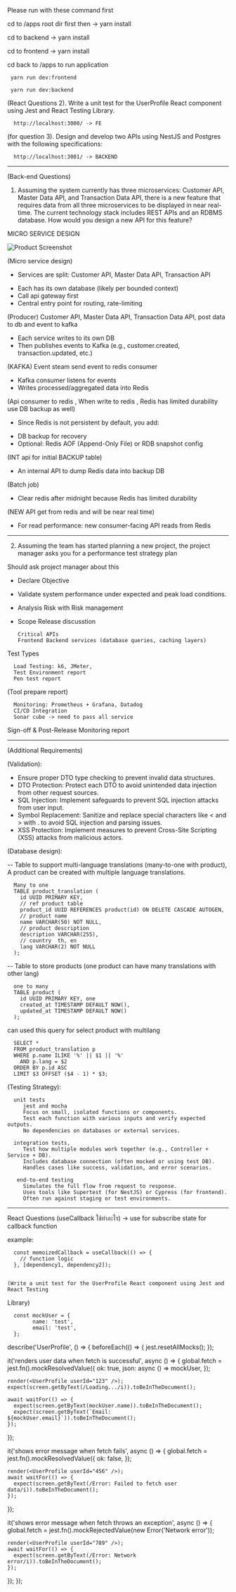 Please run with these command first

   cd to /apps root dir first  then -> yarn install   
   
   cd to backend -> yarn install
   
   cd to frontend -> yarn install

cd back to /apps to run application

     yarn run dev:frontend

     yarn run dev:backend

(React Questions 2). Write a unit test for the UserProfile React component using Jest and React Testing
Library.

      http://localhost:3000/ -> FE

(for question 3). Design and develop two APIs using NestJS and Postgres with the following
specifications:

      http://localhost:3001/ -> BACKEND
-----------------------------
(Back-end Questions)

1. Assuming the system currently has three microservices: Customer API, Master Data API,
and Transaction Data API, there is a new feature that requires data from all three
microservices to be displayed in near real-time. The current technology stack includes
REST APIs and an RDBMS database. How would you design a new API for this feature?

MICRO SERVICE DESIGN

![Product Screenshot](https://raw.githubusercontent.com/paoonline/my-product/master/api-design.png)

 (Micro service design)
- Services are split: Customer API, Master Data API, Transaction API
* Each has its own database (likely per bounded context)
* Call api gateway first
* Central entry point for routing, rate-limiting

(Producer)  Customer API,  Master Data API, Transaction Data API,  post data to db and event to kafka
* Each service writes to its own DB
* Then publishes events to Kafka (e.g., customer.created, transaction.updated, etc.)

(KAFKA) Event steam  send event to redis consumer
* Kafka consumer listens for events
* Writes processed/aggregated data into Redis 

(Api consumer to redis , When write to redis , Redis has limited durability  use DB backup as well)
- Since Redis is not persistent by default, you add:
* DB backup for recovery
* Optional: Redis AOF (Append-Only File) or RDB snapshot config

(INT api for initial BACKUP table)
* An internal API to dump Redis data into backup DB

(Batch job)
* Clear redis after midnight because  Redis has limited durability

(NEW API get from redis and will be near real time)
* For read performance: new consumer-facing API reads from Redis

----------------
2. Assuming the team has started planning a new project, the project manager asks you for a
performance test strategy plan

Should ask project manager about this

 * Declare Objective 

* Validate system performance under expected and peak load conditions.

* Analysis Risk with Risk management

* Scope Release discusstion 

      Critical APIs 
      Frontend Backend services (database queries, caching layers)

Test Types

      Load Testing: k6, JMeter, 
      Test Environment report
      Pen test report

(Tool prepare report)

      Monitoring: Prometheus + Grafana, Datadog
      CI/CD Integration
      Sonar cube -> need to pass all service

Sign-off & Post-Release Monitoring report

----------------------
(Additional Requirements)

(Validation):

  * Ensure proper DTO type checking to prevent invalid data structures.
  * DTO Protection: Protect each DTO to avoid unintended data injection from other request sources.
  * SQL Injection: Implement safeguards to prevent SQL injection attacks from user input.
  * Symbol Replacement: Sanitize and replace special characters like < and > with . to avoid SQL injection and parsing issues.
  * XSS Protection: Implement measures to prevent Cross-Site Scripting (XSS) attacks from malicious actors.

(Database design):

-- Table to support multi-language translations (many-to-one with product), A product can be created with multiple language translations.

      Many to one
      TABLE product_translation (
        id UUID PRIMARY KEY,
        // ref product table
        product_id UUID REFERENCES product(id) ON DELETE CASCADE AUTOGEN,
        // product name
        name VARCHAR(50) NOT NULL,
        // product description
        description VARCHAR(255),
        // country  th, en
        lang VARCHAR(2) NOT NULL
      );

-- Table to store products (one product can have many translations with other lang)

      one to many
      TABLE product (
        id UUID PRIMARY KEY, one
        created_at TIMESTAMP DEFAULT NOW(),
        updated_at TIMESTAMP DEFAULT NOW()
      );


can used this query for select product with multilang

      SELECT * 
      FROM product_translation p
      WHERE p.name ILIKE '%' || $1 || '%'
        AND p.lang = $2
      ORDER BY p.id ASC
      LIMIT $3 OFFSET ($4 - 1) * $3;

(Testing Strategy):

      unit tests
         jest and mocha
         Focus on small, isolated functions or components.
         Test each function with various inputs and verify expected outputs.
         No dependencies on databases or external services.

      integration tests,
         Test how multiple modules work together (e.g., Controller + Service + DB).
         Includes database connection (often mocked or using test DB).
         Handles cases like success, validation, and error scenarios.
   
       end-to-end testing
         Simulates the full flow from request to response.   
         Uses tools like Supertest (for NestJS) or Cypress (for frontend).
         Often run against staging or test environments.

----------
React Questions
   (useCallback ใช้ทําอะไร)  -> use for subscribe state for callback function

   example:
   
      const memoizedCallback = useCallback(() => {
        // function logic
      }, [dependency1, dependency2]);


    (Write a unit test for the UserProfile React component using Jest and React Testing
Library)

      const mockUser = {
            name: 'test',
            email: 'test',
      };

describe('UserProfile', () => {
  beforeEach(() => {
    jest.resetAllMocks();
  });

  it('renders user data when fetch is successful', async () => {
    global.fetch = jest.fn().mockResolvedValue({
      ok: true,
      json: async () => mockUser,
    });

    render(<UserProfile userId="123" />);
    expect(screen.getByText(/Loading.../i)).toBeInTheDocument();

    await waitFor(() => {
      expect(screen.getByText(mockUser.name)).toBeInTheDocument();
      expect(screen.getByText(`Email: ${mockUser.email}`)).toBeInTheDocument();
    });
  });

  it('shows error message when fetch fails', async () => {
    global.fetch = jest.fn().mockResolvedValue({
      ok: false,
    });

    render(<UserProfile userId="456" />);
    await waitFor(() => {
      expect(screen.getByText(/Error: Failed to fetch user data/i)).toBeInTheDocument();
    });
  });

  it('shows error message when fetch throws an exception', async () => {
    global.fetch = jest.fn().mockRejectedValue(new Error('Network error'));

    render(<UserProfile userId="789" />);
    await waitFor(() => {
      expect(screen.getByText(/Error: Network error/i)).toBeInTheDocument();
    });
  });
});






